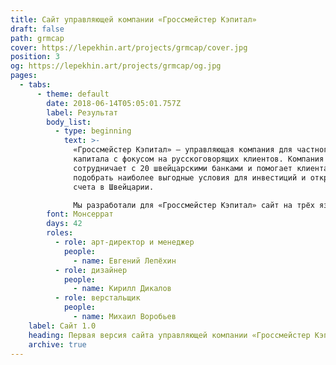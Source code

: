```yaml
---
title: Сайт управляющей компании «Гроссмейстер Кэпитал»
draft: false
path: grmcap
cover: https://lepekhin.art/projects/grmcap/cover.jpg
position: 3
og: https://lepekhin.art/projects/grmcap/og.jpg
pages:
  - tabs:
      - theme: default
        date: 2018-06-14T05:05:01.757Z
        label: Результат
        body_list:
          - type: beginning
            text: >-
              «Гроссмейстер Кэпитал» — управляющая компания для частного
              капитала с фокусом на русскоговорящих клиентов. Компания
              сотрудничает с 20 швейцарскими банками и помогает клиентам
              подобрать наиболее выгодные условия для инвестиций и открытия
              счета в Швейцарии.

              Мы разработали для «Гроссмейстер Кэпитал» сайт на трёх языках: русском, английском и немецком.
        font: Монсеррат
        days: 42
        roles:
          - role: арт-директор и менеджер
            people:
              - name: Евгений Лепёхин
          - role: дизайнер
            people:
              - name: Кирилл Дикалов
          - role: верстальщик
            people:
              - name: Михаил Воробьев
    label: Сайт 1.0
    heading: Первая версия сайта управляющей компании «Гроссмейстер Кэпитал»
    archive: true
---
```

